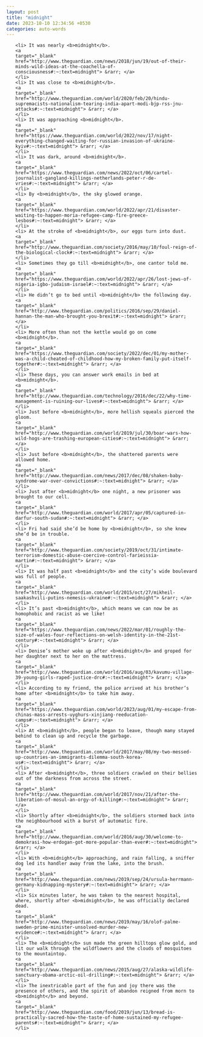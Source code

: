 ```yaml
---
layout: post
title: "midnight"
date: 2023-10-10 12:34:56 +0530
categories: auto-words
---
```

<ol>

    <li> It was nearly <b>midnight</b>.
    <a 
    target="_blank" 
    href="http://www.theguardian.com/news/2018/jun/19/out-of-their-minds-wild-ideas-at-the-coachella-of-consciousness#:~:text=midnight"> &rarr; </a>
    </li>
    <li> It was close to <b>midnight</b>.
    <a 
    target="_blank" 
    href="http://www.theguardian.com/world/2020/feb/20/hindu-supremacists-nationalism-tearing-india-apart-modi-bjp-rss-jnu-attacks#:~:text=midnight"> &rarr; </a>
    </li>
    <li> It was approaching <b>midnight</b>.
    <a 
    target="_blank" 
    href="https://www.theguardian.com/world/2022/nov/17/night-everything-changed-waiting-for-russian-invasion-of-ukraine-kyiv#:~:text=midnight"> &rarr; </a>
    </li>
    <li> It was dark, around <b>midnight</b>.
    <a 
    target="_blank" 
    href="https://www.theguardian.com/news/2022/oct/06/cartel-journalist-gangland-killings-netherlands-peter-r-de-vries#:~:text=midnight"> &rarr; </a>
    </li>
    <li> By <b>midnight</b>, the sky glowed orange.
    <a 
    target="_blank" 
    href="https://www.theguardian.com/world/2022/apr/21/disaster-waiting-to-happen-moria-refugee-camp-fire-greece-lesbos#:~:text=midnight"> &rarr; </a>
    </li>
    <li> At the stroke of <b>midnight</b>, our eggs turn into dust.
    <a 
    target="_blank" 
    href="http://www.theguardian.com/society/2016/may/10/foul-reign-of-the-biological-clock#:~:text=midnight"> &rarr; </a>
    </li>
    <li> Sometimes they go till <b>midnight</b>, one cantor told me.
    <a 
    target="_blank" 
    href="https://www.theguardian.com/world/2022/apr/26/lost-jews-of-nigeria-igbo-judaism-israel#:~:text=midnight"> &rarr; </a>
    </li>
    <li> He didn’t go to bed until <b>midnight</b> the following day.
    <a 
    target="_blank" 
    href="http://www.theguardian.com/politics/2016/sep/29/daniel-hannan-the-man-who-brought-you-brexit#:~:text=midnight"> &rarr; </a>
    </li>
    <li> More often than not the kettle would go on come <b>midnight</b>.
    <a 
    target="_blank" 
    href="https://www.theguardian.com/society/2022/dec/01/my-mother-was-a-child-cheated-of-childhood-how-my-broken-family-put-itself-together#:~:text=midnight"> &rarr; </a>
    </li>
    <li> These days, you can answer work emails in bed at <b>midnight</b>.
    <a 
    target="_blank" 
    href="http://www.theguardian.com/technology/2016/dec/22/why-time-management-is-ruining-our-lives#:~:text=midnight"> &rarr; </a>
    </li>
    <li> Just before <b>midnight</b>, more hellish squeals pierced the gloom.
    <a 
    target="_blank" 
    href="http://www.theguardian.com/world/2019/jul/30/boar-wars-how-wild-hogs-are-trashing-european-cities#:~:text=midnight"> &rarr; </a>
    </li>
    <li> Just before <b>midnight</b>, the shattered parents were allowed home.
    <a 
    target="_blank" 
    href="http://www.theguardian.com/news/2017/dec/08/shaken-baby-syndrome-war-over-convictions#:~:text=midnight"> &rarr; </a>
    </li>
    <li> Just after <b>midnight</b> one night, a new prisoner was brought to our cell.
    <a 
    target="_blank" 
    href="http://www.theguardian.com/world/2017/apr/05/captured-in-darfur-south-sudan#:~:text=midnight"> &rarr; </a>
    </li>
    <li> Fri had said she’d be home by <b>midnight</b>, so she knew she’d be in trouble.
    <a 
    target="_blank" 
    href="http://www.theguardian.com/society/2019/oct/31/intimate-terrorism-domestic-abuse-coercive-control-farieissia-martin#:~:text=midnight"> &rarr; </a>
    </li>
    <li> It was half past <b>midnight</b> and the city’s wide boulevard was full of people.
    <a 
    target="_blank" 
    href="http://www.theguardian.com/world/2015/oct/27/mikheil-saakashvili-putins-nemesis-ukraine#:~:text=midnight"> &rarr; </a>
    </li>
    <li> It’s past <b>midnight</b>, which means we can now be as homophobic and racist as we like!
    <a 
    target="_blank" 
    href="https://www.theguardian.com/news/2022/mar/01/roughly-the-size-of-wales-four-reflections-on-welsh-identity-in-the-21st-century#:~:text=midnight"> &rarr; </a>
    </li>
    <li> Denise’s mother woke up after <b>midnight</b> and groped for her daughter next to her on the mattress.
    <a 
    target="_blank" 
    href="http://www.theguardian.com/world/2016/aug/03/kavumu-village-39-young-girls-raped-justice-drc#:~:text=midnight"> &rarr; </a>
    </li>
    <li> According to my friend, the police arrived at his brother’s home after <b>midnight</b> to take him away.
    <a 
    target="_blank" 
    href="https://www.theguardian.com/world/2023/aug/01/my-escape-from-chinas-mass-arrests-uyghurs-xinjiang-reeducation-camps#:~:text=midnight"> &rarr; </a>
    </li>
    <li> At <b>midnight</b>, people began to leave, though many stayed behind to clean up and recycle the garbage.
    <a 
    target="_blank" 
    href="http://www.theguardian.com/world/2017/may/08/my-two-messed-up-countries-an-immigrants-dilemma-south-korea-us#:~:text=midnight"> &rarr; </a>
    </li>
    <li> After <b>midnight</b>, three soldiers crawled on their bellies out of the darkness from across the street.
    <a 
    target="_blank" 
    href="http://www.theguardian.com/world/2017/nov/21/after-the-liberation-of-mosul-an-orgy-of-killing#:~:text=midnight"> &rarr; </a>
    </li>
    <li> Shortly after <b>midnight</b>, the soldiers stormed back into the neighbourhood with a burst of automatic fire.
    <a 
    target="_blank" 
    href="http://www.theguardian.com/world/2016/aug/30/welcome-to-demokrasi-how-erdogan-got-more-popular-than-ever#:~:text=midnight"> &rarr; </a>
    </li>
    <li> With <b>midnight</b> approaching, and rain falling, a sniffer dog led its handler away from the lake, into the brush.
    <a 
    target="_blank" 
    href="http://www.theguardian.com/news/2019/sep/24/ursula-herrmann-germany-kidnapping-mystery#:~:text=midnight"> &rarr; </a>
    </li>
    <li> Six minutes later, he was taken to the nearest hospital, where, shortly after <b>midnight</b>, he was officially declared dead.
    <a 
    target="_blank" 
    href="http://www.theguardian.com/news/2019/may/16/olof-palme-sweden-prime-minister-unsolved-murder-new-evidence#:~:text=midnight"> &rarr; </a>
    </li>
    <li> The <b>midnight</b> sun made the green hilltops glow gold, and lit our walk through the wildflowers and the clouds of mosquitoes to the mountaintop.
    <a 
    target="_blank" 
    href="http://www.theguardian.com/news/2015/aug/27/alaska-wildlife-sanctuary-obama-arctic-oil-drilling#:~:text=midnight"> &rarr; </a>
    </li>
    <li> The inextricable part of the fun and joy there was the presence of others, and the spirit of abandon reigned from morn to <b>midnight</b> and beyond.
    <a 
    target="_blank" 
    href="http://www.theguardian.com/food/2019/jun/13/bread-is-practically-sacred-how-the-taste-of-home-sustained-my-refugee-parents#:~:text=midnight"> &rarr; </a>
    </li>